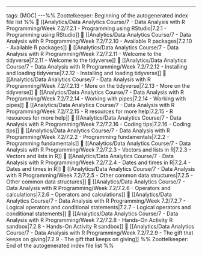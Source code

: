 ---
tags: [MOC]
---%% Zoottelkeeper: Beginning of the autogenerated index file list  %%
📄 [[Analytics/Data Analytics Course/7 - Data Analysis with R Programming/Week 7.2/7.2.1 - Programming using RStudio|7.2.1 - Programming using RStudio]]
📄 [[Analytics/Data Analytics Course/7 - Data Analysis with R Programming/Week 7.2/7.2.10 - Available R packages|7.2.10 - Available R packages]]
📄 [[Analytics/Data Analytics Course/7 - Data Analysis with R Programming/Week 7.2/7.2.11 - Welcome to the tidyverse|7.2.11 - Welcome to the tidyverse]]
📄 [[Analytics/Data Analytics Course/7 - Data Analysis with R Programming/Week 7.2/7.2.12 - Installing and loading tidyverse|7.2.12 - Installing and loading tidyverse]]
📄 [[Analytics/Data Analytics Course/7 - Data Analysis with R Programming/Week 7.2/7.2.13 - More on the tidyverse|7.2.13 - More on the tidyverse]]
📄 [[Analytics/Data Analytics Course/7 - Data Analysis with R Programming/Week 7.2/7.2.14 - Working with pipes|7.2.14 - Working with pipes]]
📄 [[Analytics/Data Analytics Course/7 - Data Analysis with R Programming/Week 7.2/7.2.15 - R resources for more help|7.2.15 - R resources for more help]]
📄 [[Analytics/Data Analytics Course/7 - Data Analysis with R Programming/Week 7.2/7.2.16 - Coding tips|7.2.16 - Coding tips]]
📄 [[Analytics/Data Analytics Course/7 - Data Analysis with R Programming/Week 7.2/7.2.2 - Programming fundamentals|7.2.2 - Programming fundamentals]]
📄 [[Analytics/Data Analytics Course/7 - Data Analysis with R Programming/Week 7.2/7.2.3 - Vectors and lists in R|7.2.3 - Vectors and lists in R]]
📄 [[Analytics/Data Analytics Course/7 - Data Analysis with R Programming/Week 7.2/7.2.4 - Dates and times in R|7.2.4 - Dates and times in R]]
📄 [[Analytics/Data Analytics Course/7 - Data Analysis with R Programming/Week 7.2/7.2.5 - Other common data structures|7.2.5 - Other common data structures]]
📄 [[Analytics/Data Analytics Course/7 - Data Analysis with R Programming/Week 7.2/7.2.6 - Operators and calculations|7.2.6 - Operators and calculations]]
📄 [[Analytics/Data Analytics Course/7 - Data Analysis with R Programming/Week 7.2/7.2.7 - Logical operators and conditional statements|7.2.7 - Logical operators and conditional statements]]
📄 [[Analytics/Data Analytics Course/7 - Data Analysis with R Programming/Week 7.2/7.2.8 - Hands-On Activity R sandbox|7.2.8 - Hands-On Activity R sandbox]]
📄 [[Analytics/Data Analytics Course/7 - Data Analysis with R Programming/Week 7.2/7.2.9 - The gift that keeps on giving|7.2.9 - The gift that keeps on giving]]
%% Zoottelkeeper: End of the autogenerated index file list  %%

